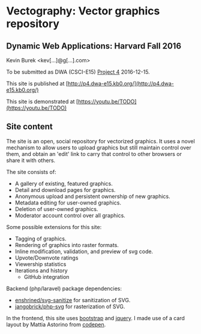 # Vectography: Vector graphics repository
## Dynamic Web Applications: Harvard Fall 2016

Kevin Burek <kev[...]@g[...].com>

To be submitted as DWA (CSCI-E15) [Project 4](http://dwa15.com/Projects.../P4) 2016-12-15.

This site is published at [http://p4.dwa-e15.kb0.org/](http://p4.dwa-e15.kb0.org/)

This site is demonstrated at [https://youtu.be/TODO](https://youtu.be/TODO)

## Site content
The site is an open, social repository for vectorized graphics.  It uses a novel mechanism to allow 
users to upload graphics but still maintain control over them, and obtain an 'edit' link to carry
that control to other browsers or share it with others.

The site consists of:
* A gallery of existing, featured graphics.
* Detail and download pages for graphics.
* Anonymous upload and persistent ownership of new graphics.
* Metadata editing for user-owned graphics.
* Deletion of user-owned graphics.
* Moderator account control over all graphics.

Some possible extensions for this site:
* Tagging of graphics.
* Rendering of graphics into raster formats.
* Inline modification, validation, and preview of svg code.
* Upvote/Downvote ratings
* Viewership statistics
* Iterations and history
  * GitHub integration

Backend (php/laravel) package dependencies:
  * [enshrined/svg-sanitize](https://packagist.org/packages/enshrined/svg-sanitize) for sanitization of SVG.
  * [jangobrick/php-svg](https://packagist.org/packages/jangobrick/php-svg) for rasterization of SVG.

In the frontend, this site uses [bootstrap](http://getbootstrap.com/) and [jquery](http://jquery.com/).
I made use of a card layout by Mattia Astorino from [codepen](http://codepen.io/MattiaAstorino/pen/VYWxXy).
